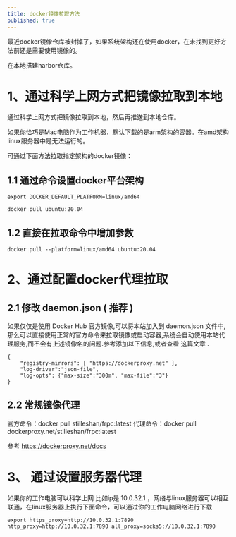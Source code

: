 ```yaml
---
title: docker镜像拉取方法
published: true
---
```


最近docker镜像仓库被封掉了，如果系统架构还在使用docker，在未找到更好方法前还是需要使用镜像的。

在本地搭建harbor仓库。

# 1、通过科学上网方式把镜像拉取到本地

通过科学上网方式把镜像拉取到本地，然后再推送到本地仓库。

如果你恰巧是Mac电脑作为工作机器，默认下载的是arm架构的容器。在amd架构linux服务器中是无法运行的。

可通过下面方法拉取指定架构的docker镜像：

## 1.1 通过命令设置docker平台架构

```
export DOCKER_DEFAULT_PLATFORM=linux/amd64

docker pull ubuntu:20.04
```


## 1.2 直接在拉取命令中增加参数

```
docker pull --platform=linux/amd64 ubuntu:20.04
```

# 2、通过配置docker代理拉取

## 2.1 修改 daemon.json ( 推荐 )

如果仅仅是使用 Docker Hub 官方镜像,可以将本站加入到 daemon.json 文件中,那么可以直接使用正常的官方命令来拉取镜像或启动容器,系统会自动使用本站代理服务,而不会有上述镜像名的问题.参考添加以下信息,或者查看 这篇文章 .

```
{ 
    "registry-mirrors": [ "https://dockerproxy.net" ],
    "log-driver":"json-file",
    "log-opts": {"max-size":"300m", "max-file":"3"} 
}
```


## 2.2 常规镜像代理
官方命令：docker pull stilleshan/frpc:latest
代理命令：docker pull dockerproxy.net/stilleshan/frpc:latest


参考 https://dockerproxy.net/docs

# 3、 通过设置服务器代理

如果你的工作电脑可以科学上网 比如ip是 10.0.32.1 ，网络与linux服务器可以相互联通，在linux服务器上执行下面命令，可以通过你的工作电脑网络进行下载

```
export https_proxy=http://10.0.32.1:7890 http_proxy=http://10.0.32.1:7890 all_proxy=socks5://10.0.32.1:7890
```